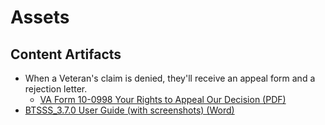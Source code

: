 # Assets

## Content Artifacts

- When a Veteran's claim is denied, they'll receive an appeal form and a rejection letter. 
     - [VA Form 10-0998 Your Rights to Appeal Our Decision (PDF)](https://github.com/department-of-veterans-affairs/va.gov-team/files/12795991/VA.Form.10-0998.Your.Rights.to.Appeal.Our.Decision.1.pdf)
- [BTSSS_3.7.0 User Guide (with screenshots) (Word)](https://github.com/department-of-veterans-affairs/va.gov-team/files/12796040/BTSSS_3.7.0.User.Guide.docx)

